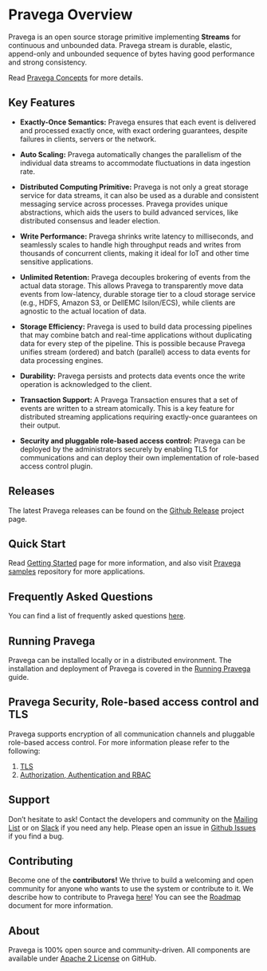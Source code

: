 <!--
Copyright (c) 2017 Dell Inc., or its subsidiaries. All Rights Reserved.

Licensed under the Apache License, Version 2.0 (the "License");
you may not use this file except in compliance with the License.
You may obtain a copy of the License at

    http://www.apache.org/licenses/LICENSE-2.0
-->
# Pravega Overview

Pravega is an open source storage primitive implementing **Streams** for continuous and unbounded data. Pravega stream is durable, elastic, append-only and unbounded sequence of bytes having good performance and strong consistency.  

Read [Pravega Concepts](pravega-concepts.md) for more details.

## Key Features 

-   **Exactly-Once Semantics:** Pravega ensures that each event is delivered and processed exactly once, with exact ordering guarantees, despite failures in clients, servers or the network.

-   **Auto Scaling:** Pravega automatically changes the parallelism of the individual data streams to accommodate fluctuations in data ingestion rate.

-   **Distributed Computing Primitive:** Pravega is not only a great storage service for data streams, it can also be used as a durable and consistent messaging service across processes. Pravega provides unique abstractions, which aids the users to build advanced services, like distributed consensus and leader election.

-   **Write Performance:** Pravega shrinks write latency to milliseconds, and seamlessly scales to handle high throughput reads and writes from thousands of concurrent clients, making it ideal for IoT and other time sensitive applications.

-   **Unlimited Retention:** Pravega decouples brokering of events from the actual data storage. This allows Pravega to transparently move data events from low-latency, durable storage tier to a cloud storage service (e.g., HDFS, Amazon S3, or DellEMC Isilon/ECS), while clients are agnostic to the actual location of data.

-   **Storage Efficiency:** Pravega is used to build data processing pipelines that may combine batch and real-time applications without duplicating data for every step of the pipeline. This is possible because Pravega unifies stream (ordered) and batch (parallel) access to data events for data processing engines.

-   **Durability:** Pravega persists and protects data events once the write operation is acknowledged to the client.

-   **Transaction Support:** A Pravega Transaction ensures that a set of events are written to a stream atomically. This is a key feature for distributed streaming applications requiring exactly-once guarantees on their output.

-   **Security and pluggable role-based access control:** Pravega can be deployed by the administrators securely by enabling TLS for communications and can deploy their own implementation of role-based access control plugin.   

## Releases

The latest Pravega releases can be found on the [Github Release](https://github.com/pravega/pravega/releases) project page.

## Quick Start

Read [Getting Started](getting-started.md) page for more information, and also visit [Pravega samples](https://github.com/pravega/pravega-samples) repository for more applications.

## Frequently Asked Questions

You can find a list of frequently asked questions [here](faq.md).

## Running Pravega

Pravega can be installed locally or in a distributed environment. The installation and deployment of Pravega is covered in the [Running Pravega](deployment/deployment.md) guide.

## Pravega Security, Role-based access control and TLS

 Pravega supports encryption of all communication channels and pluggable role-based access control. For more information please refer to the following:

1. [TLS](security/pravega-security-encryption.md)
2. [Authorization, Authentication and RBAC](security/pravega-security-authorization-authentication.md)

## Support

Don’t hesitate to ask! Contact the developers and community on the [Mailing List](https://groups.google.com/forum/#!forum/pravega-users) or on [Slack](https://pravega-io.slack.com/) if you need any help.
Please open an issue in [Github Issues](https://github.com/pravega/pravega/issues) if you find a bug.

## Contributing

Become one of the **contributors!** We thrive to build a welcoming and open
community for anyone who wants to use the system or contribute to it.
We describe how to contribute to Pravega [here](contributing.md)! You can see the [Roadmap](roadmap.md) document for more information.

## About

Pravega is 100% open source and community-driven. All components are available
under [Apache 2 License](https://www.apache.org/licenses/LICENSE-2.0.html) on
GitHub.
